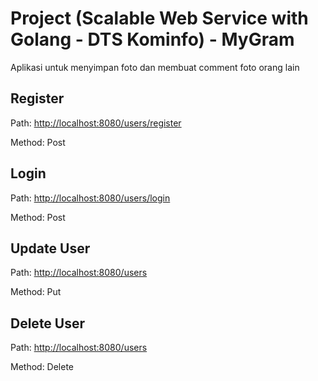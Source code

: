 # Project (Scalable Web Service with Golang - DTS Kominfo) - MyGram
Aplikasi untuk menyimpan foto dan membuat comment foto orang lain

## Register
Path: [http://localhost:8080/users/register ](http://localhost:8080//users/register)

Method: Post
## Login
Path: [http://localhost:8080/users/login ](http://localhost:8080//users/login)

Method: Post

## Update User
Path: [http://localhost:8080/users ](http://localhost:8080//users)

Method: Put
## Delete User
Path: [http://localhost:8080/users ](http://localhost:8080//users)

Method: Delete
